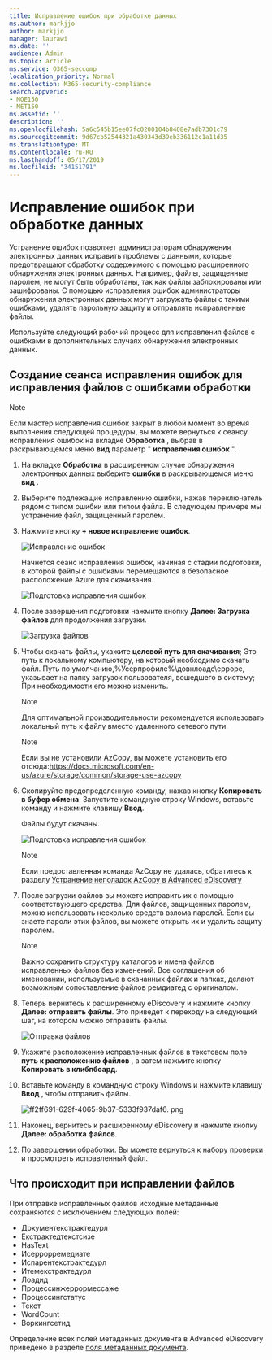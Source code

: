 ```yaml
---
title: Исправление ошибок при обработке данных
ms.author: markjjo
author: markjjo
manager: laurawi
ms.date: ''
audience: Admin
ms.topic: article
ms.service: O365-seccomp
localization_priority: Normal
ms.collection: M365-security-compliance
search.appverid:
- MOE150
- MET150
ms.assetid: ''
description: ''
ms.openlocfilehash: 5a6c545b15ee07fc0200104b8408e7adb7301c79
ms.sourcegitcommit: 9d67cb52544321a430343d39eb336112c1a11d35
ms.translationtype: MT
ms.contentlocale: ru-RU
ms.lasthandoff: 05/17/2019
ms.locfileid: "34151791"
---
```

# <a name="error-remediation-when-processing-data"></a>Исправление ошибок при обработке данных

Устранение ошибок позволяет администраторам обнаружения электронных данных исправить проблемы с данными, которые предотвращают обработку содержимого с помощью расширенного обнаружения электронных данных. Например, файлы, защищенные паролем, не могут быть обработаны, так как файлы заблокированы или зашифрованы. С помощью исправления ошибок администраторы обнаружения электронных данных могут загружать файлы с такими ошибками, удалять парольную защиту и отправлять исправленные файлы.

Используйте следующий рабочий процесс для исправления файлов с ошибками в дополнительных случаях обнаружения электронных данных.

## <a name="creating-an-error-remediation-session-to-remediate-files-with-processing-errors"></a>Создание сеанса исправления ошибок для исправления файлов с ошибками обработки

>[!NOTE]
>Если мастер исправления ошибок закрыт в любой момент во время выполнения следующей процедуры, вы можете вернуться к сеансу исправления ошибок на вкладке **Обработка** , выбрав в раскрывающемся меню **вид** параметр " **исправления ошибок** ".

1. На вкладке **Обработка** в расширенном случае обнаружения электронных данных выберите **ошибки** в раскрывающемся меню **вид** .

2. Выберите подлежащие исправлению ошибки, нажав переключатель рядом с типом ошибки или типом файла.  В следующем примере мы устранение файл, защищенный паролем.

3. Нажмите кнопку **+ новое исправление ошибок**.

    ![Исправление ошибок](../media/8c2faf1a-834b-44fc-b418-6a18aed8b81a.png)

    Начнется сеанс исправления ошибок, начиная с стадии подготовки, в которой файлы с ошибками перемещаются в безопасное расположение Azure для скачивания.

    ![Подготовка исправления ошибок](../media/390572ec-7012-47c4-a6b6-4cbb5649e8a8.png)

4. После завершения подготовки нажмите кнопку **Далее: Загрузка файлов** для продолжения загрузки.

    ![Загрузка файлов](../media/6ac04b09-8e13-414a-9e24-7c75ba586363.png)

5. Чтобы скачать файлы, укажите **целевой путь для скачивания**; Это путь к локальному компьютеру, на который необходимо скачать файл.  Путь по умолчанию,%Усерпрофиле%\довнлоадс\еррорс, указывает на папку загрузок пользователя, вошедшего в систему; При необходимости его можно изменить.

    >[!NOTE]
    >Для оптимальной производительности рекомендуется использовать локальный путь к файлу вместо удаленного сетевого пути.

    > [!NOTE]
    > Если вы не установили AzCopy, вы можете установить его отсюда:https://docs.microsoft.com/en-us/azure/storage/common/storage-use-azcopy

6. Скопируйте предопределенную команду, нажав кнопку **Копировать в буфер обмена**. Запустите командную строку Windows, вставьте команду и нажмите клавишу **Ввод**.  

    Файлы будут скачаны.

    ![Подготовка исправления ошибок](../media/f364ab4d-31c5-4375-b69f-650f694a2f69.png)

    > [!NOTE]
    > Если предоставленная команда AzCopy не удалась, обратитесь к разделу [Устранение неполадок AzCopy в Advanced eDiscovery](troubleshooting-azcopy.md)

7. После загрузки файлов вы можете исправить их с помощью соответствующего средства. Для файлов, защищенных паролем, можно использовать несколько средств взлома паролей. Если вы знаете пароли этих файлов, вы можете открыть их и удалить защиту паролем.
    > [!NOTE]
    > Важно сохранить структуру каталогов и имена файлов исправленных файлов без изменений.  Все соглашения об именовании, используемые в скачанных файлах и папках, делают возможным сопоставление файлов ремдиатед с оригиналом.

8. Теперь вернитесь к расширенному eDiscovery и нажмите кнопку **Далее: отправить файлы**.  Это приведет к переходу на следующий шаг, на котором можно отправить файлы.

    ![Отправка файлов](../media/af3d8617-1bab-4ecd-8de0-22e53acba240.png)

9. Укажите расположение исправленных файлов в текстовом поле **путь к расположению файлов** , а затем нажмите кнопку **Копировать в клибпбоард**.

10. Вставьте команду в командную строку Windows и нажмите клавишу **Ввод** , чтобы отправить файлы.

    ![ff2ff691-629f-4065-9b37-5333f937daf6. png](../media/ff2ff691-629f-4065-9b37-5333f937daf6.png)

11. Наконец, вернитесь к расширенному eDiscovery и нажмите кнопку **Далее: обработка файлов**.

12. По завершении обработки.  Вы можете вернуться к набору проверки и просмотреть исправленный файл.

## <a name="what-happens-when-files-are-remediated"></a>Что происходит при исправлении файлов

При отправке исправленных файлов исходные метаданные сохраняются с исключением следующих полей: 

- Документекстрактедурл
- Екстрактедтекстсизе
- HasText
- Исеррорремедиате
- Испарентекстрактедурл
- Итемекстрактедурл
- Лоадид
- Процессинжеррормессаже
- Процессингстатус
- Текст
- WordCount
- Воркингсетид

Определение всех полей метаданных документа в Advanced eDiscovery приведено в разделе [поля метаданных документа](document-metadata-fields.md).